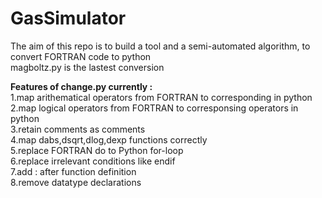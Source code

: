 # GasSimulator 
The aim of this repo is to build a tool and a semi-automated algorithm, to convert FORTRAN code to python<br>
magboltz.py is the lastest conversion <br>

<b>Features of change.py currently :</b> <br>
1.map arithematical operators from FORTRAN to corresponding in python <br>
2.map logical operators from FORTRAN to corresponsing operators in python <br>
3.retain comments as comments<br>
4.map dabs,dsqrt,dlog,dexp functions correctly<br>
5.replace FORTRAN do to Python for-loop<br>
6.replace irrelevant conditions like endif <br>
7.add : after function definition<br>
8.remove datatype declarations<br>


